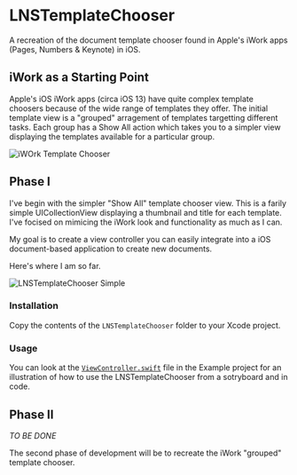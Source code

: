 # LNSTemplateChooser

A recreation of the document template chooser found in Apple's iWork apps (Pages, Numbers &amp; Keynote) in iOS.

## iWork as a Starting Point

Apple's iOS iWork apps (circa iOS 13) have quite complex template choosers because of the wide range of templates they offer.  The initial template view is a "grouped" arragement of templates targetting different tasks.  Each group has a Show All action which takes you to a simpler view displaying the templates available for a particular group.

![iWOrk Template Chooser](Assets/iWorkTemplateChooser.png)

## Phase I

I've begin with the simpler "Show All" template chooser view.  This is a farily simple UICollectionView displaying a thumbnail and title for each template.  I've focised on mimicing the iWork look and functionality as much as I can.

My goal is to create a view controller you can easily integrate into a iOS document-based application to create new documents.

Here's where I am so far.

![LNSTemplateChooser Simple](Assets/LNSTemplateChooser.png)

### Installation

Copy the contents of the `LNSTemplateChooser` folder to your Xcode project.  

### Usage

You can look at the [`ViewController.swift`](https://github.com/alldritt/LNSTemplateChooser/blob/master/Example/ViewController.swift) file in the Example project for an illustration of how to use the LNSTemplateChooser from a sotryboard and in code.

## Phase II

_TO BE DONE_

The second phase of development will be to recreate the iWork "grouped" template chooser.